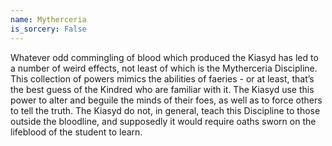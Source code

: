 ```yaml
---
name: Mytherceria
is_sorcery: False
---
```


Whatever odd commingling of blood which produced the Kiasyd has led to a number of weird effects, not least of which is the Mytherceria Discipline. This collection of powers mimics the abilities of faeries - or at least, that’s the best guess of the Kindred who are familiar with it. The Kiasyd use this power to alter and beguile the minds of their foes, as well as to force others to tell the truth. The Kiasyd do not, in general, teach this Discipline to those outside the bloodline, and supposedly it would require oaths sworn on the lifeblood of the student to learn.

